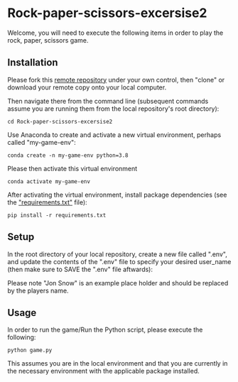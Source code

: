 # Rock-paper-scissors-excersise2

Welcome, you will need to execute the following items in order to play the rock, paper, scissors game.

## Installation
Please fork this [remote repository](https://github.com/AndrewCooley1/Rock-paper-scissors-excersise2.git) under your own control, then "clone" or download your remote copy onto your local computer.

Then navigate there from the command line (subsequent commands assume you are running them from the local repository's root directory):

```
cd Rock-paper-scissors-excersise2
```

Use Anaconda to create and activate a new virtual environment, perhaps called "my-game-env":

```
conda create -n my-game-env python=3.8
```

Please then activate this virtual environment
```
conda activate my-game-env
```

After activating the virtual environment, install package dependencies (see the ["requirements.txt"](/requirements.txt) file):

```
pip install -r requirements.txt
```

## Setup

In the root directory of your local repository, create a new file called ".env", and update the contents of the ".env" file to specify your desired user_name (then make sure to SAVE the ".env" file aftwards): 

Please note "Jon Snow" is an example place holder and should be replaced by the players name.

## Usage

In order to run the game/Run the Python script, please execute the following:

```
python game.py
```

This assumes you are in the local environment and that you are currently in the necessary environment with the applicable package installed.
